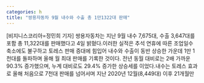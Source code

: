 ```yaml
---
categories: h
title: "쌍용자동차 9월 내수와 수출 총 1만1322대 판매"
---
```

[비지니스코리아=정민희 기자] 쌍용자동차는 지난 9월 내수 7,675대, 수출 3,647대를 포함 총 11,322대를 판매했다고 4일 밝혔다.이러한 실적은 추석 연휴에 따른 조업일수 축소에도 불구하고 토레스 판매 증대에 힘입어 내수와 수출이 동반 상승한 가운데 1만 1천대를 돌파하며 올해 월 최대 판매를 기록한 것이다. 전년 동월 대비로는 2배 가까운 90.3% 증가했으며, 누계 대비로도 29.4% 증가한 상승세를 이었다.내수는 토레스 효과로 올해 처음으로 7천대 판매를 넘어서며 지난 2020년 12월(8,449대) 이후 21개월만
